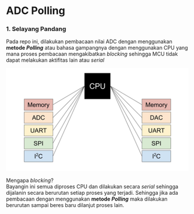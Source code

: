 # ADC Polling

### 1. Selayang Pandang
Pada repo ini, dilakukan pembacaan nilai ADC dengan menggunakan **metode _Polling_** atau bahasa gampangnya dengan menggunakan CPU yang mana proses pembacaan mengakibatkan *blocking* sehingga MCU tidak dapat melakukan aktifitas lain atau *serial*

<img src="./asset/EntireSystem.jpeg" width="500">

Mengapa _blocking_? <br>
Bayangin ini semua diproses CPU dan dilakukan secara _serial_ sehingga dijalanin secara berurutan setiap proses yang terjadi. Sehingga jika ada pembacaan dengan menggunakan **metode _Polling_** maka dilakukan berurutan sampai beres baru dilanjut proses lain.
